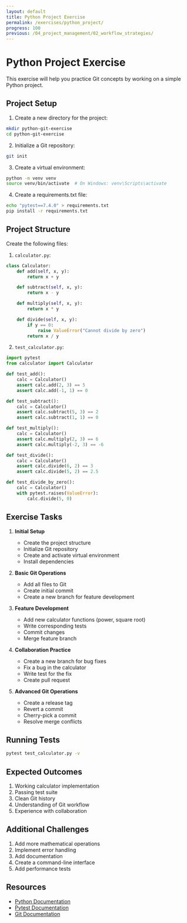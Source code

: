 ```yaml
---
layout: default
title: Python Project Exercise
permalink: /exercises/python_project/
progress: 100
previous: /04_project_management/02_workflow_strategies/
---
```


# Python Project Exercise

This exercise will help you practice Git concepts by working on a simple Python project.

## Project Setup

1. Create a new directory for the project:
```bash
mkdir python-git-exercise
cd python-git-exercise
```

2. Initialize a Git repository:
```bash
git init
```

3. Create a virtual environment:
```bash
python -m venv venv
source venv/bin/activate  # On Windows: venv\Scripts\activate
```

4. Create a requirements.txt file:
```bash
echo "pytest==7.4.0" > requirements.txt
pip install -r requirements.txt
```

## Project Structure

Create the following files:

1. `calculator.py`:
```python
class Calculator:
    def add(self, x, y):
        return x + y

    def subtract(self, x, y):
        return x - y

    def multiply(self, x, y):
        return x * y

    def divide(self, x, y):
        if y == 0:
            raise ValueError("Cannot divide by zero")
        return x / y
```

2. `test_calculator.py`:
```python
import pytest
from calculator import Calculator

def test_add():
    calc = Calculator()
    assert calc.add(2, 3) == 5
    assert calc.add(-1, 1) == 0

def test_subtract():
    calc = Calculator()
    assert calc.subtract(5, 3) == 2
    assert calc.subtract(1, 1) == 0

def test_multiply():
    calc = Calculator()
    assert calc.multiply(2, 3) == 6
    assert calc.multiply(-2, 3) == -6

def test_divide():
    calc = Calculator()
    assert calc.divide(6, 2) == 3
    assert calc.divide(5, 2) == 2.5

def test_divide_by_zero():
    calc = Calculator()
    with pytest.raises(ValueError):
        calc.divide(5, 0)
```

## Exercise Tasks

1. **Initial Setup**
   - Create the project structure
   - Initialize Git repository
   - Create and activate virtual environment
   - Install dependencies

2. **Basic Git Operations**
   - Add all files to Git
   - Create initial commit
   - Create a new branch for feature development

3. **Feature Development**
   - Add new calculator functions (power, square root)
   - Write corresponding tests
   - Commit changes
   - Merge feature branch

4. **Collaboration Practice**
   - Create a new branch for bug fixes
   - Fix a bug in the calculator
   - Write test for the fix
   - Create pull request

5. **Advanced Git Operations**
   - Create a release tag
   - Revert a commit
   - Cherry-pick a commit
   - Resolve merge conflicts

## Running Tests

```bash
pytest test_calculator.py -v
```

## Expected Outcomes

1. Working calculator implementation
2. Passing test suite
3. Clean Git history
4. Understanding of Git workflow
5. Experience with collaboration

## Additional Challenges

1. Add more mathematical operations
2. Implement error handling
3. Add documentation
4. Create a command-line interface
5. Add performance tests

## Resources

- [Python Documentation](https://docs.python.org/)
- [Pytest Documentation](https://docs.pytest.org/)
- [Git Documentation](https://git-scm.com/doc) 